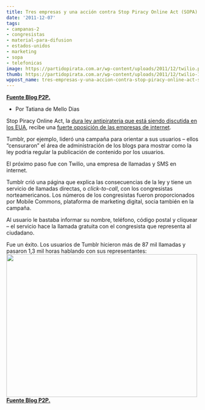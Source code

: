 ```yaml
---
title: Tres empresas y una acción contra Stop Piracy Online Act (SOPA)
date: '2011-12-07'
tags:
- campanas-2
- congresistas
- material-para-difusion
- estados-unidos
- marketing
- sopa
- telefonicas
image: https://partidopirata.com.ar/wp-content/uploads/2011/12/twilio.png
thumb: https://partidopirata.com.ar/wp-content/uploads/2011/12/twilio-150x150.png
wppost_name: tres-empresas-y-una-accion-contra-stop-piracy-online-act-sopa
---
```


<strong><a href="http://blogs.estadao.com.br/p2p/2011/12/07/tres-empresas-e-uma-acao-contra-o-stop-piracy-online-act/" target="_blank">Fuente Blog P2P.</a></strong>
<ul>
	<li>Por Tatiana de Mello Dias</li>
</ul>
Stop Piracy Online Act, la <a href="https://partidopirata.com.ar/2308/sopa-toda-la-internet-mundial-bajo-juridisccion-de-estados-unidos">dura ley antipirateria que está siendo discutida en los EUA</a>, recibe una <a href="http://blogs.estadao.com.br/link/empresas-se-unem-contra-lei-antipirataria/">fuerte oposición de las empresas de internet</a>.

Tumblr, por ejemplo, lideró una campaña para orientar a sus usuarios – ellos “censuraron” el área de administración de los blogs para mostrar como la ley podria regular la publicación de contenido por los usuarios.

El próximo paso fue con Twilio, una empresa de llamadas y SMS en internet.

Tumblr crió una página que explica las consecuencias de la ley y tiene un servicio de llamadas directas, o <em>click-to-call</em>, con los congresistas norteamericanos. Los números de los congresistas fueron proporcionados por Mobile Commons, plataforma de marketing digital, socia también en la campaña.

Al usuario le bastaba informar su nombre, teléfono, código postal y cliquear – el servicio hace la llamada gratuita con el congresista que representa al ciudadano.

Fue un éxito. Los usuarios de Tumblr hicieron más de 87 mil llamadas y pasaron 1,3 mil horas hablando con sus representantes:<a href="https://partidopirata.com.ar/wp-content/uploads/2011/12/twilio.png"><img class="aligncenter size-full wp-image-2527" title="twilio" src="https://partidopirata.com.ar/wp-content/uploads/2011/12/twilio.png" alt="" width="500" height="375" /></a><strong><a href="http://blogs.estadao.com.br/p2p/2011/12/07/tres-empresas-e-uma-acao-contra-o-stop-piracy-online-act/" target="_blank">Fuente Blog P2P.</a></strong>
